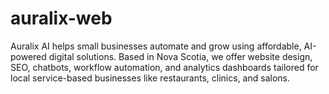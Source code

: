 # auralix-web
Auralix AI helps small businesses automate and grow using affordable, AI-powered digital solutions. Based in Nova Scotia, we offer website design, SEO, chatbots, workflow automation, and analytics dashboards tailored for local service-based businesses like restaurants, clinics, and salons.
